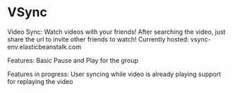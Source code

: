# VSync
Video Sync:
Watch videos with your friends! After searching the video, just share the url to invite other friends to watch!
Currently hosted: vsync-env.elasticbeanstalk.com

Features:
Basic Pause and Play for the group

Features in progress:
User syncing while video is already playing
support for replaying the video
